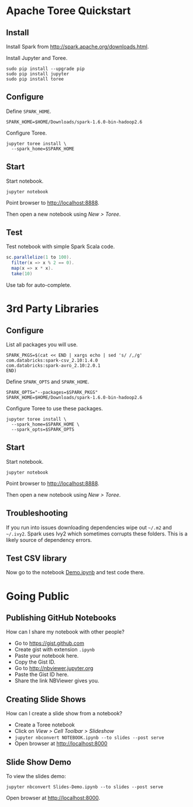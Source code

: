 # Apache Toree Quickstart

## Install

Install Spark from <http://spark.apache.org/downloads.html>.

Install Jupyter and Toree.

    sudo pip install --upgrade pip
    sudo pip install jupyter
    sudo pip install toree

## Configure

Define `SPARK_HOME`.

    SPARK_HOME=$HOME/Downloads/spark-1.6.0-bin-hadoop2.6

Configure Toree. 

    jupyter toree install \
      --spark_home=$SPARK_HOME

## Start

Start notebook.

    jupyter notebook

Point browser to <http://localhost:8888>.

Then open a new notebook using *New > Toree*.

## Test

Test notebook with simple Spark Scala code.

```scala
sc.parallelize(1 to 100).
  filter(x => x % 2 == 0).
  map(x => x * x).
  take(10)
```

Use tab for auto-complete.

# 3rd Party Libraries

## Configure

List all packages you will use.

    SPARK_PKGS=$(cat << END | xargs echo | sed 's/ /,/g'
    com.databricks:spark-csv_2.10:1.4.0
    com.databricks:spark-avro_2.10:2.0.1
    END)

Define `SPARK_OPTS` and `SPARK_HOME`.

    SPARK_OPTS="--packages=$SPARK_PKGS"
    SPARK_HOME=$HOME/Downloads/spark-1.6.0-bin-hadoop2.6

Configure Toree to use these packages.

    jupyter toree install \
      --spark_home=$SPARK_HOME \
      --spark_opts=$SPARK_OPTS

## Start

Start notebook.

    jupyter notebook

Point browser to <http://localhost:8888>.

Then open a new notebook using *New > Toree*.

## Troubleshooting

If you run into issues downloading dependencies wipe out `~/.m2` and
`~/.ivy2`. Spark uses Ivy2 which sometimes corrupts these folders.
This is a likely source of dependency errors.

## Test CSV library

Now go to the notebook [Demo.ipynb](Demo.ipynb) and test code there.

# Going Public

## Publishing GitHub Notebooks

How can I share my notebook with other people?

- Go to <https://gist.github.com>
- Create gist with extension `.ipynb`
- Paste your notebook here.
- Copy the Gist ID.
- Go to <http://nbviewer.jupyter.org>
- Paste the Gist ID here.
- Share the link NBViewer gives you.

## Creating Slide Shows

How can I create a slide show from a notebook?

- Create a Toree notebook
- Click on *View > Cell Toolbar > Slideshow*
- `jupyter nbconvert NOTEBOOK.ipynb --to slides --post serve`
- Open browser at <http://localhost:8000>

## Slide Show Demo

To view the slides demo:

    jupyter nbconvert Slides-Demo.ipynb --to slides --post serve

Open browser at <http://localhost:8000>.
